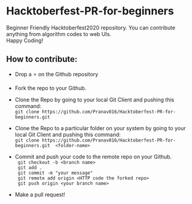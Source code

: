 # Hacktoberfest-PR-for-beginners
Beginner Friendly Hacktoberfest2020 repository. You can contribute anything from algorithm codes to web UIs.</br> 
Happy Coding!

## How to contribute:
* Drop a :star: on the Github repository<br/>

* Fork the repo to your Github.<br/>

* Clone the Repo by going to your local Git Client and pushing this command: <br/>
	```git clone https://github.com/Pranav016/Hacktoberfest-PR-for-beginners.git```

* Clone the Repo to a particular folder on your system by going to your local Git Client and pushing this command: <br/>
	```git clone https://github.com/Pranav016/Hacktoberfest-PR-for-beginners.git  <folder-name>```

* Commit and push your code to the remote repo on your Github.<br/>
` git checkout -b <branch name>`<br/>
` git add .`<br/>
` git commit -m "your message"`<br/>
` git remote add origin <HTTP code the forked repo>`<br/>
` git push origin <your branch name>`<br/>

* Make a pull request!
